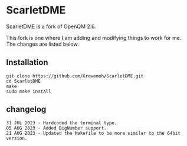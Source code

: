 # ScarletDME

ScarletDME is a fork of OpenQM 2.6.

This fork is one where I am adding and modifying things to work for me. The changes are listed below.

## Installation

```
git clone https://github.com/Krowemoh/ScarletDME.git
cd ScarletDME
make
sudo make install
```

## changelog

```
31 JUL 2023 - Hardcoded the terminal type.  
05 AUG 2023 - Added BigNumber support.  
21 AUG 2023 - Updated the Makefile to be more similar to the 64bit version.  
```
